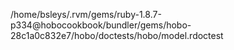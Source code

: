 /home/bsleys/.rvm/gems/ruby-1.8.7-p334@hobocookbook/bundler/gems/hobo-28c1a0c832e7/hobo/doctests/hobo/model.rdoctest